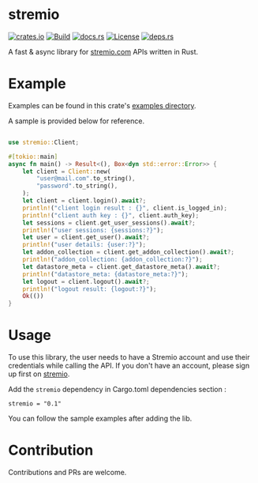 # stremio


[![crates.io](https://img.shields.io/crates/v/stremio.svg?logo=rust)](https://crates.io/crates/stremio)
[![Build](https://github.com/gauravssnl/stremio/actions/workflows/rust.yml/badge.svg)](https://github.com/gauravssnl/stremio/actions/workflows/rust.yml)
[![docs.rs](https://docs.rs/stremio/badge.svg)](https://docs.rs/stremio/)
[![License](https://img.shields.io/crates/l/stremio)](https://github.com/gauravssnl/stremio/tree/main/LICENSE)
[![deps.rs](https://deps.rs/repo/github/gauravssnl/stremio/status.svg)](https://deps.rs/repo/github/gauravssnl/stremio)

A fast & async library for [stremio.com](https://stremio.com) APIs written in Rust. 

# Example
Examples can be found in this crate's [examples directory](https://github.com/gauravssnl/stremio/tree/main/examples).


A sample is provided below for reference.

```rust

use stremio::Client;

#[tokio::main]
async fn main() -> Result<(), Box<dyn std::error::Error>> {
    let client = Client::new(
        "user@mail.com".to_string(),
        "password".to_string(),
    );
    let client = client.login().await?;
    println!("client login result : {}", client.is_logged_in);
    println!("client auth key : {}", client.auth_key);
    let sessions = client.get_user_sessions().await?;
    println!("user sessions: {sessions:?}");
    let user = client.get_user().await?;
    println!("user details: {user:?}");
    let addon_collection = client.get_addon_collection().await?;
    println!("addon_collection: {addon_collection:?}");
    let datastore_meta = client.get_datastore_meta().await?;
    println!("datastore_meta: {datastore_meta:?}");
    let logout = client.logout().await?;
    println!("logout result: {logout:?}");
    Ok(())
}
```

# Usage
To use this library, the user needs to have a Stremio account and use their credentials while calling the API. If you don't have an account, please sign up first on [stremio](https://www.stremio.com/register).


Add the `stremio` dependency in Cargo.toml dependencies section :
```
stremio = "0.1"
```
You can follow the sample examples after adding the lib.

# Contribution
Contributions and PRs are welcome.